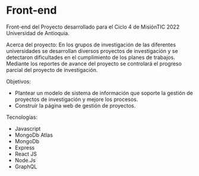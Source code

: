 # Front-end
Front-end del Proyecto desarrollado para el Ciclo 4 de MisiónTIC 2022 Universidad de Antioquia. 

Acerca del proyecto:
En los grupos de investigación de las diferentes universidades se desarrollan diversos proyectos de investigación y se detectaron dificultades 
en el cumplimiento de los planes de trabajos. Mediante los reportes de avance del proyecto se controlará el progreso parcial del proyecto de investigación.

Objetivos: 
- Plantear un modelo de sistema de información que soporte la gestión de proyectos de investigación y mejore los procesos.
- Construir la página web de gestión de proyectos.

Tecnologías:
- Javascript
- MongoDb Atlas
-	MongoDb
-	Express
-	React JS
-	Node.Js
-	GraphQL
